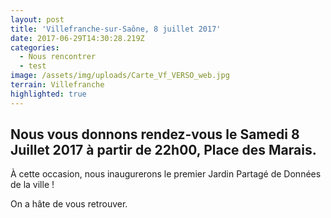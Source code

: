 ```yaml
---
layout: post
title: 'Villefranche-sur-Saône, 8 juillet 2017'
date: 2017-06-29T14:30:28.219Z
categories:
  - Nous rencontrer
  - test
image: /assets/img/uploads/Carte_Vf_VERSO_web.jpg
terrain: Villefranche
highlighted: true
---
```



## Nous vous donnons rendez-vous le **Samedi 8 Juillet 2017** à partir de 22h00, Place des Marais.

À cette occasion, nous inaugurerons le premier Jardin Partagé de Données de la ville !

On a hâte de vous retrouver.

